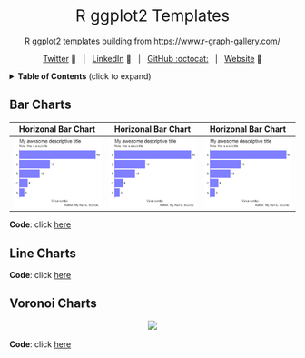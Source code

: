 <h1 style="font-weight:normal" align="center">
  R ggplot2 Templates
</h1>

<div align="center">

R ggplot2 templates building from https://www.r-graph-gallery.com/

[Twitter][Twitter] :speech_balloon:&nbsp;&nbsp;&nbsp;|&nbsp;&nbsp;&nbsp;[LinkedIn][LinkedIn] :necktie:&nbsp;&nbsp;&nbsp;|&nbsp;&nbsp;&nbsp;[GitHub :octocat:][GitHub]&nbsp;&nbsp;&nbsp;|&nbsp;&nbsp;&nbsp;[Website][Website] :link:

</div>

<!--
Quick Link 
-->

[Twitter]:https://twitter.com/WJSutton12
[LinkedIn]:https://www.linkedin.com/in/will-sutton-14711627/
[GitHub]:https://github.com/wjsutton
[Website]:https://wjsutton.github.io/


<details>
  <summary><strong>Table of Contents</strong> (click to expand)</summary>

<!-- toc -->
- [Bar Charts](https://github.com/wjsutton/ggplot2_snippets#bar-charts)
- [Line Charts](https://github.com/wjsutton/ggplot2_snippets#line-charts)
- [Voronoi Charts](https://github.com/wjsutton/ggplot2_snippets#voronoi-charts)
<!-- tocstop -->

</details>

## Bar Charts 

Horizonal Bar Chart             |  Horizonal Bar Chart			|  Horizonal Bar Chart	|
:-------------------------:|:-------------------------:|:-------------------------:|
![](images/horizontal_bar_chart.png)  |  ![](images/horizontal_bar_chart.png)	|	![](images/horizontal_bar_chart.png)	|

<!--p align="center">
  <img src="images/horizontal_bar_chart.png">
</p-->

**Code**: click [here](bar_charts/horizontal_bar_chart_plot.R)


## Line Charts 

<p align="center">
  <!--img src="images/horizontal_bar_chart.png"-->
</p>

**Code**: click [here](line_charts/line_chart_single_plot.R)

## Voronoi Charts 

<p align="center">
  <img src="images/football_voronoi_20_speed_compressed.gif">
</p>

**Code**: click [here](voronoi_charts/README_FOOTBALL_VORONOI.md)
